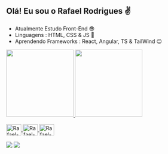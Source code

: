 ## Olá! Eu sou o Rafael Rodrigues ✌

- Atualmente Estudo Front-End 😎 
- Linguagens : HTML, CSS & JS 👀
- Aprendendo Frameworks : React, Angular, TS & TailWind 😉

<div>
  <a href="https://github.com/RafaelLeal1">    
    <img height="180em" src="https://github-readme-stats.vercel.app/api?username=RafaelLeal1&show_icons=true&theme=dark"/>
    <img height="180em" src="https://github-readme-stats.vercel.app/api/top-langs/?username=RafaelLeal1&theme=dark"/>
</div>

<div style="display: inline_block"><br>
  <img align="center" height="30" width="40" alt="Rafael-HTML" src="https://cdn.jsdelivr.net/gh/devicons/devicon/icons/html5/html5-original.svg" />
  <img align="center" height="30" width="40" alt="Rafael-CSS" src="https://cdn.jsdelivr.net/gh/devicons/devicon/icons/css3/css3-original.svg" />
  <img align="center" height="30" width="40" alt="Rafael-JS" src="https://cdn.jsdelivr.net/gh/devicons/devicon/icons/javascript/javascript-original.svg" />
                
</div><br>

<div>
  <a href="https://www.linkedin.com/in/rafael-oliveira-b64595212/" target="_blank"><img  src="https://img.shields.io/badge/-LinkedIn-%230077B5?style=for-the-badge&logo=linkedin&logoColor=white" target="_blank"></a>
  <a href = "mailto:rafaelzoliveira8@gmail.com"><img src="https://img.shields.io/badge/-Gmail-%23333?style=for-the-badge&logo=gmail&logoColor=white" target="_blank"></a>
                                                                                     
</div>



  
